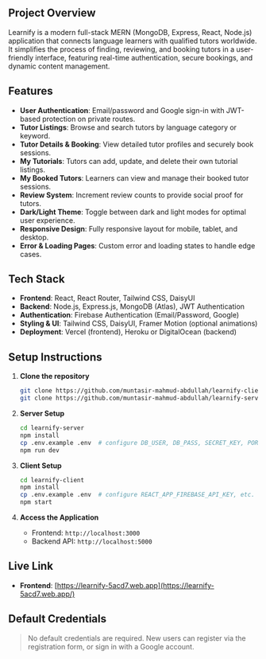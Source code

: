 ## Project Overview

Learnify is a modern full-stack MERN (MongoDB, Express, React, Node.js) application that connects language learners with qualified tutors worldwide. It simplifies the process of finding, reviewing, and booking tutors in a user-friendly interface, featuring real-time authentication, secure bookings, and dynamic content management.

## Features

* **User Authentication**: Email/password and Google sign-in with JWT-based protection on private routes.
* **Tutor Listings**: Browse and search tutors by language category or keyword.
* **Tutor Details & Booking**: View detailed tutor profiles and securely book sessions.
* **My Tutorials**: Tutors can add, update, and delete their own tutorial listings.
* **My Booked Tutors**: Learners can view and manage their booked tutor sessions.
* **Review System**: Increment review counts to provide social proof for tutors.
* **Dark/Light Theme**: Toggle between dark and light modes for optimal user experience.
* **Responsive Design**: Fully responsive layout for mobile, tablet, and desktop.
* **Error & Loading Pages**: Custom error and loading states to handle edge cases.

## Tech Stack

* **Frontend**: React, React Router, Tailwind CSS, DaisyUI
* **Backend**: Node.js, Express.js, MongoDB (Atlas), JWT Authentication
* **Authentication**: Firebase Authentication (Email/Password, Google)
* **Styling & UI**: Tailwind CSS, DaisyUI, Framer Motion (optional animations)
* **Deployment**: Vercel (frontend), Heroku or DigitalOcean (backend)

## Setup Instructions

1. **Clone the repository**

   ```bash
   git clone https://github.com/muntasir-mahmud-abdullah/learnify-client.git
   git clone https://github.com/muntasir-mahmud-abdullah/learnify-server.git
   ```
2. **Server Setup**

   ```bash
   cd learnify-server
   npm install
   cp .env.example .env  # configure DB_USER, DB_PASS, SECRET_KEY, PORT
   npm run dev
   ```
3. **Client Setup**

   ```bash
   cd learnify-client
   npm install
   cp .env.example .env  # configure REACT_APP_FIREBASE_API_KEY, etc.
   npm start
   ```
4. **Access the Application**

   * Frontend: `http://localhost:3000`
   * Backend API: `http://localhost:5000`

## Live Link

* **Frontend**: [https://learnify-5acd7.web.app](https://learnify-5acd7.web.app/)
<!-- * **Backend**: [https://learnify-server.herokuapp.com](https://learnify-server.herokuapp.com) -->

## Default Credentials

> No default credentials are required. New users can register via the registration form, or sign in with a Google account.

<!-- ## Screenshots -->

<!-- *Coverage of home page, tutor listing, booking flow, and mobile responsiveness.*

&#x20;&#x20; -->
